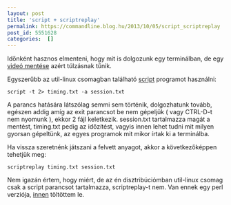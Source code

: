 ```yaml
---
layout: post
title: 'script + scriptreplay'
permalink: https://commandline.blog.hu/2013/10/05/script_scriptreplay
post_id: 5551628
categories:  []
---
```


Időnként hasznos elmenteni, hogy mit is dolgozunk egy terminálban, de egy 
[videó mentése](http://commandline.blog.hu/2013/05/26/recordmydesktop) azért túlzásnak tűnik.

Egyszerűbb az util-linux csomagban található 
[script](http://en.wikipedia.org/wiki/Script_%28Unix%29) programot használni:

```
script -t 2> timing.txt -a session.txt
```

A parancs hatására látszólag semmi sem történik, dolgozhatunk tovább, egészen addig amíg az exit parancsot be nem gépeljük ( vagy CTRL-D-t nem nyomunk ), ekkor 2 fájl keletkezik. session.txt tartalmazza magát a mentést, timing.txt pedig az időzítést, vagyis innen lehet tudni mit milyen gyorsan gépeltünk, az egyes programok mit mikor írtak ki a terminálba.

Ha vissza szeretnénk játszani a felvett anyagot, akkor a következőképpen tehetjük meg:

```
scriptreplay timing.txt session.txt
```

Nem igazán értem, hogy miért, de az én disztribúciómban util-linux csomag csak a script parancsot tartalmazza, scriptreplay-t nem. Van ennek egy perl verziója, 
[innen](http://www.ifokr.org/bri/presentations/tools/scriptreplay) töltöttem le.